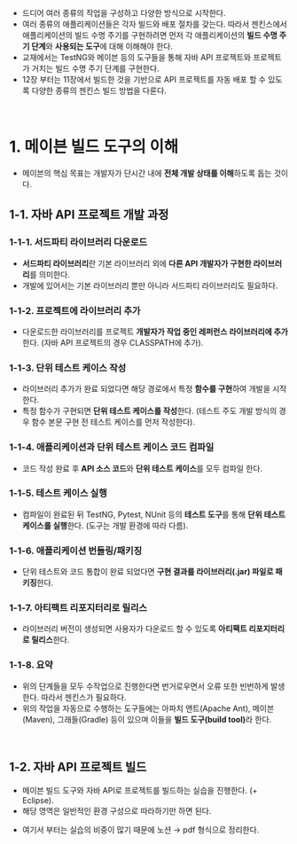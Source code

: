 <ul>
  <li>
    드디어 여러 종류의 작업을 구성하고 다양한 방식으로 시작한다.
  </li>
  <li>
    여러 종류의 애플리케이션들은 각자 빌드와 배포 절차를 갖는다. 따라서 젠킨스에서 애플리케이션의 빌드 수명 주기를 구현하려면 먼저 각 애플리케이션의 <strong>빌드 수명 주기 단계</strong>와 <strong>사용되는 도구</strong>에 대해 이해해야 한다.
  </li>
  <li>
    교재에서는 TestNG와 메이븐 등의 도구들을 통해 자바 API 프로젝트와 프로젝트가 거치는 빌드 수명 주기 단계를 구현한다.
  </li>
  <li>
    12장 부터는 11장에서 빌드한 것을 기반으로 API 프로젝트를 자동 배포 할 수 있도록 다양한 종류의 젠킨스 빌드 방법을 다룬다.
  </li>
</ul>

<br>

<h1>1. 메이븐 빌드 도구의 이해</h1>
<ul>
  <li>
    메이븐의 핵심 목표는 개발자가 단시간 내에 <strong>전체 개발 상태를 이해</strong>하도록 돕는 것이다.
  </li>
</ul>

<h2>1-1. 자바 API 프로젝트 개발 과정</h2>
<h3>1-1-1. 서드파티 라이브러리 다운로드</h3>
<ul>
  <li>
    <strong>서드파티 라이브러리</strong>란 기본 라이브러리 외에 <strong>다른 API 개발자가 구현한 라이브러리</strong>를 의미한다.
  </li>
  <li>
    개발에 있어서는 기본 라이브러리 뿐만 아니라 서드파티 라이브러리도 필요하다.
  </li>
</ul>

<h3>1-1-2. 프로젝트에 라이브러리 추가</h3>
<ul>
  <li>
    다운로드한 라이브러리를 프로젝트 <strong>개발자가 작업 중인 레퍼런스 라이브러리에 추가</strong>한다. (자바 API 프로젝트의 경우 CLASSPATH에 추가).
  </li>
</ul>

<h3>1-1-3. 단위 테스트 케이스 작성</h3>
<ul>
  <li>
    라이브러리 추가가 완료 되었다면 해당 경로에서 특정 <strong>함수를 구현</strong>하여 개발을 시작한다.
  </li>
  <li>
    특정 함수가 구현되면 <strong>단위 테스트 케이스를 작성</strong>한다. (테스트 주도 개발 방식의 경우 함수 본문 구현 전 테스트 케이스를 먼저 작성한다).
  </li>
</ul>

<h3>1-1-4. 애플리케이션과 단위 테스트 케이스 코드 컴파일</h3>
<ul>
  <li>
    코드 작성 완료 후 <strong>API 소스 코드</strong>와 <strong>단위 테스트 케이스</strong>를 모두 컴파일 한다.
  </li>
</ul>

<h3>1-1-5. 테스트 케이스 실행</h3>
<ul>
  <li>
    컴파일이 완료된 뒤 TestNG, Pytest, NUnit 등의 <strong>테스트 도구</strong>를 통해 <strong>단위 테스트 케이스를 실행</strong>한다. (도구는 개발 환경에 따라 다름).
  </li>
</ul>

<h3>1-1-6. 애플리케이션 번들링/패키징</h3>
<ul>
  <li>
    단위 테스트와 코드 통합이 완료 되었다면 <strong>구현 결과를 라이브러리(.jar) 파일로 패키징</strong>한다.
  </li>
</ul>

<h3>1-1-7. 아티팩트 리포지터리로 릴리스</h3>
<ul>
  <li>
    라이브러리 버전이 생성되면 사용자가 다운로드 할 수 있도록 <strong>아티팩트 리포지터리로 릴리스</strong>한다.
  </li>
</ul>

<h3>1-1-8. 요약</h3>
<ul>
  <li>
    위의 단계들을 모두 수작업으로 진행한다면 번거로우면서 오류 또한 빈번하게 발생한다. 따라서 젠킨스가 필요하다.
  </li>
  <li>
    위의 작업을 자동으로 수행하는 도구들에는 아파치 앤트(Apache Ant), 메이븐(Maven), 그래들(Gradle) 등이 있으며 이들을 <strong>빌드 도구(build tool)</strong>라 한다.
  </li>
</ul>

<br>

<h2>1-2. 자바 API 프로젝트 빌드</h2>
<ul>
  <li>
    메이븐 빌드 도구와 자바 API로 프로젝트를 빌드하는 실습을 진행한다. (+ Eclipse).
  </li>
  <li>
    해당 영역은 일반적인 환경 구성으로 따라하기만 하면 된다.
  </li>
</ul>

- 여기서 부터는 실습의 비중이 많기 때문에 노션 → pdf 형식으로 정리한다.